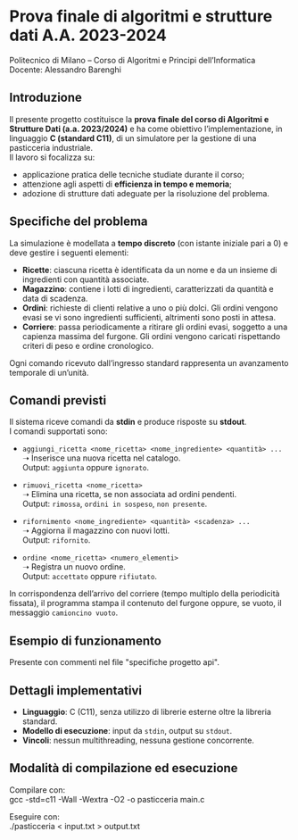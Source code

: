 # Prova finale di algoritmi e strutture dati A.A. 2023-2024
Politecnico di Milano – Corso di Algoritmi e Principi dell’Informatica  
Docente: Alessandro Barenghi

## Introduzione
Il presente progetto costituisce la **prova finale del corso di Algoritmi e Strutture Dati (a.a. 2023/2024)** e ha come obiettivo l’implementazione, in linguaggio **C (standard C11)**, di un simulatore per la gestione di una pasticceria industriale.  
Il lavoro si focalizza su:
- applicazione pratica delle tecniche studiate durante il corso;  
- attenzione agli aspetti di **efficienza in tempo e memoria**;  
- adozione di strutture dati adeguate per la risoluzione del problema.  

## Specifiche del problema
La simulazione è modellata a **tempo discreto** (con istante iniziale pari a 0) e deve gestire i seguenti elementi:  
- **Ricette**: ciascuna ricetta è identificata da un nome e da un insieme di ingredienti con quantità associate.  
- **Magazzino**: contiene i lotti di ingredienti, caratterizzati da quantità e data di scadenza.  
- **Ordini**: richieste di clienti relative a uno o più dolci. Gli ordini vengono evasi se vi sono ingredienti sufficienti, altrimenti sono posti in attesa.  
- **Corriere**: passa periodicamente a ritirare gli ordini evasi, soggetto a una capienza massima del furgone. Gli ordini vengono caricati rispettando criteri di peso e ordine cronologico.  

Ogni comando ricevuto dall’ingresso standard rappresenta un avanzamento temporale di un’unità.  

## Comandi previsti
Il sistema riceve comandi da **stdin** e produce risposte su **stdout**.  
I comandi supportati sono:

- `aggiungi_ricetta <nome_ricetta> <nome_ingrediente> <quantità> ...`  
  ➝ Inserisce una nuova ricetta nel catalogo.  
  Output: `aggiunta` oppure `ignorato`.

- `rimuovi_ricetta <nome_ricetta>`  
  ➝ Elimina una ricetta, se non associata ad ordini pendenti.  
  Output: `rimossa`, `ordini in sospeso`, `non presente`.

- `rifornimento <nome_ingrediente> <quantità> <scadenza> ...`  
  ➝ Aggiorna il magazzino con nuovi lotti.  
  Output: `rifornito`.

- `ordine <nome_ricetta> <numero_elementi>`  
  ➝ Registra un nuovo ordine.  
  Output: `accettato` oppure `rifiutato`.

In corrispondenza dell’arrivo del corriere (tempo multiplo della periodicità fissata), il programma stampa il contenuto del furgone oppure, se vuoto, il messaggio `camioncino vuoto`.

## Esempio di funzionamento
Presente con commenti nel file "specifiche progetto api".

## Dettagli implementativi
- **Linguaggio**: C (C11), senza utilizzo di librerie esterne oltre la libreria standard.  
- **Modello di esecuzione**: input da `stdin`, output su `stdout`.  
- **Vincoli**: nessun multithreading, nessuna gestione concorrente.  

## Modalità di compilazione ed esecuzione
Compilare con:  
gcc -std=c11 -Wall -Wextra -O2 -o pasticceria main.c  

Eseguire con:  
./pasticceria < input.txt > output.txt
